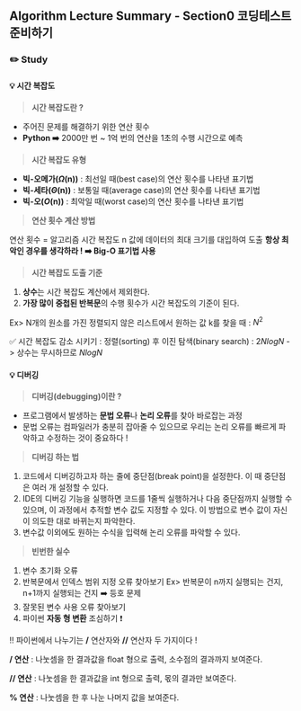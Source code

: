 ## Algorithm Lecture Summary - Section0 코딩테스트 준비하기
### ✏️ Study
#### 💡 시간 복잡도

> **시간 복잡도란 ?**
> 
- 주어진 문제를 해결하기 위한 연산 횟수
- **Python ➡️** 2000만 번 ~ 1억 번의 연산을 1초의 수행 시간으로 예측


> **시간 복잡도 유형**
> 
- **빅-오메가($\Omega$(n))** : 최선일 때(best case)의 연산 횟수를 나타낸 표기법
- **빅-세타($\Theta$(n))** : 보통일 때(average case)의 연산 횟수를 나타낸 표기법
- **빅-오($O$(n))** : 최악일 때(worst case)의 연산 횟수를 나타낸 표기법

> **연산 횟수 계산 방법**

연산 횟수 = 알고리즘 시간 복잡도 n 값에 데이터의 최대 크기를 대입하여 도출
**항상 최악인 경우를 생각하라 ! ➡️ Big-O 표기법 사용**

</aside>

> **시간 복잡도 도출 기준**
> 
1. **상수**는 시간 복잡도 계산에서 제외한다.
2. **가장 많이 중첩된 반복문**의 수행 횟수가 시간 복잡도의 기준이 된다. 

>
Ex> N개의 원소를 가진 정렬되지 않은 리스트에서 원하는 값 k를 찾을 때 : $N^2$
>
✅ 시간 복잡도 감소 시키기 : 정렬(sorting) 후 이진 탐색(binary search) : $2NlogN$ -> 상수는 무시하므로 $NlogN$

#### 💡 디버깅

> **디버깅(debugging)이란 ?**
> 
- 프로그램에서 발생하는 **문법 오류**나 **논리 오류**를 찾아 바로잡는 과정
- 문법 오류는 컴파일러가 충분히 잡아줄 수 있으므로 우리는 논리 오류를 빠르게 파악하고 수정하는 것이 중요하다 !

> **디버깅 하는 법**
> 
1. 코드에서 디버깅하고자 하는 줄에 중단점(break point)을 설정한다. 이 때 중단점은 여러 개 설정할 수 있다.
2. IDE의 디버깅 기능을 실행하면 코드를 1줄씩 실행하거나 다음 중단점까지 실행할 수 있으며, 이 과정에서 추적할 변수 값도 지정할 수 있다. 이 방법으로 변수 값이 자신이 의도한 대로 바뀌는지 파악한다. 
3. 변수값 이외에도 원하는 수식을 입력해 논리 오류를 파악할 수 있다.

> **빈번한 실수**
> 
1. 변수 초기화 오류
2. 반복문에서 인덱스 범위 지정 오류 찾아보기
Ex> 반복문이 n까지 실행되는 건지, n+1까지 실행되는 건지 ➡️ 등호 문제
3. 잘못된 변수 사용 오류 찾아보기
4. 파이썬 **자동 형 변환** 조심하기 ❗️


‼️ 파이썬에서 나누기는 **/** 연산자와 **//** 연산자 두 가지이다 ! 
>
**/ 연산** : 나눗셈을 한 결과값을 float 형으로 출력, 소수점의 결과까지 보여준다.
>
**// 연산** : 나눗셈을 한 결과값을 int 형으로 출력, 몫의 결과만 보여준다.
>
**% 연산** : 나눗셈을 한 후 나눈 나머지 값을 보여준다.

<br>

